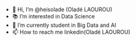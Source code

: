 - 👋 Hi, I’m @heisolade (Oladé LAOUROU)
- 📚 I’m interested in Data Science
- 🌱 I’m currently student in Big Data and AI
- 📫 How to reach me linkedin(Oladé LAOUROU)
  
<!---
heisolade/heisolade is a ✨ special ✨ repository because its `README.md` (this file) appears on your GitHub profile.
You can click the Preview link to take a look at your changes.
--->
